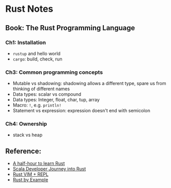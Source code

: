 # Rust Notes

## Book: The Rust Programming Language

### Ch1: Installation

- `rustup` and hello world
- `cargo`: build, check, run

### Ch3: Common programming concepts

- Mutable vs shadowing: shadowing allows a different type, spare us from thinking of different names
- Data types: scalar vs compound
- Data types: Integer, float, char, tup, array
- Macro: `!`, e.g. `println!`
- Statement vs expression: expression doesn't end with semicolon

### Ch4: Ownership

- stack vs heap

## Reference:

- [A half-hour to learn Rust](https://fasterthanli.me/articles/a-half-hour-to-learn-rust)
- [Scala Developer Journey into Rust](http://blog.madhukaraphatak.com/rust-scala-part-1/)
- [Rust VIM + REPL](https://startupsventurecapital.com/rust-ide-repl-in-vim-11daa921a2c4)
- [Rust by Example](https://doc.rust-lang.org/rust-by-example/index.html)

